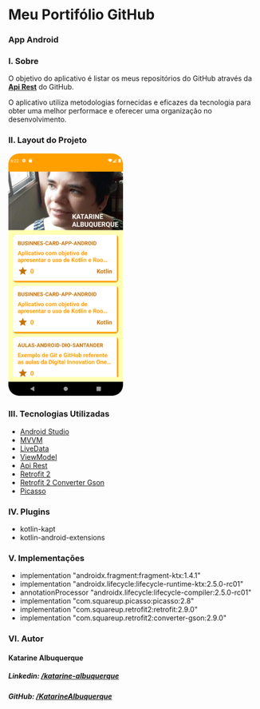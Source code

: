 # Meu Portifólio GitHub
### App Android

### I. Sobre

O objetivo do aplicativo é listar os meus repositórios do GitHub através da **<a href="https://docs.github.com/pt/rest/guides/getting-started-with-the-rest-api">Api Rest</a>** do GitHub.

O aplicativo utiliza metodologias fornecidas e eficazes da tecnologia para obter uma melhor performace e oferecer uma organização no desenvolvimento.

### II. Layout do Projeto

<img src="./images/img1.png" alt="Imagem App" width="230">

### III. Tecnologias Utilizadas

* <a href="https://developer.android.com/studio?hl=pt">Android Studio</a>
* <a href="https://developer.android.com/topic/architecture">MVVM</a>
* <a href="https://developer.android.com/topic/libraries/architecture/livedata?hl=pt-br">LiveData</a>
* <a href="https://developer.android.com/topic/libraries/architecture/viewmodel?hl=pt-br">ViewModel</a>
* <a href="https://docs.github.com/pt/rest/guides/getting-started-with-the-rest-api">Api Rest</a>
* <a href="https://square.github.io/retrofit/">Retrofit 2</a>
* <a href="https://square.github.io/retrofit/">Retrofit 2 Converter Gson</a>
* <a href="https://square.github.io/picasso/">Picasso</a>

### IV. Plugins

* kotlin-kapt
* kotlin-android-extensions

### V. Implementações

* implementation "androidx.fragment:fragment-ktx:1.4.1"
* implementation "androidx.lifecycle:lifecycle-runtime-ktx:2.5.0-rc01"
* annotationProcessor "androidx.lifecycle:lifecycle-compiler:2.5.0-rc01"
* implementation "com.squareup.picasso:picasso:2.8"
* implementation "com.squareup.retrofit2:retrofit:2.9.0"
* implementation "com.squareup.retrofit2:converter-gson:2.9.0"


### VI. Autor

#### Katarine Albuquerque
##### _Linkedin_: <a href="https://www.linkedin.com/in/katarine-albuquerque/">/katarine-albuquerque</a>
##### _GitHub_: <a href="https://github.com/KatarineAlbuquerque">/KatarineAlbuquerque</a>
